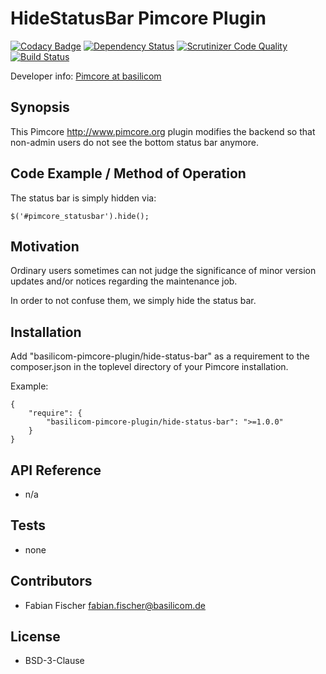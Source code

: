 HideStatusBar Pimcore Plugin
================================================

[![Codacy Badge](https://www.codacy.com/project/badge/fd29fac5440e4fb2a06dcbb365cc6698)](https://www.codacy.com/public/basilicom/pimcorepluginhidestatusbar)
[![Dependency Status](https://www.versioneye.com/user/projects/545f22beeb8df292d50000d3/badge.svg?style=flat)](https://www.versioneye.com/user/projects/545f22beeb8df292d50000d3)
[![Scrutinizer Code Quality](https://scrutinizer-ci.com/g/basilicom/pimcore-plugin-hide-status-bar/badges/quality-score.png?b=master)](https://scrutinizer-ci.com/g/basilicom/pimcore-plugin-hide-status-bar/?branch=master)
[![Build Status](https://scrutinizer-ci.com/g/basilicom/pimcore-plugin-hide-status-bar/badges/build.png?b=master)](https://scrutinizer-ci.com/g/basilicom/pimcore-plugin-hide-status-bar/build-status/master)

Developer info: [Pimcore at basilicom](http://basilicom.de/en/pimcore)

## Synopsis

This Pimcore <http://www.pimcore.org> plugin modifies the
backend so that non-admin users do not see the bottom
status bar anymore.

## Code Example / Method of Operation

The status bar is simply hidden via:

    $('#pimcore_statusbar').hide();

## Motivation

Ordinary users sometimes can not judge the significance of minor
version updates and/or notices regarding the maintenance job.

In order to not confuse them, we simply hide the status bar.

## Installation

Add "basilicom-pimcore-plugin/hide-status-bar" as a requirement to the
composer.json in the toplevel directory of your Pimcore installation.

Example:

    {
        "require": {
            "basilicom-pimcore-plugin/hide-status-bar": ">=1.0.0"
        }
    }

## API Reference

* n/a

## Tests

* none

## Contributors

* Fabian Fischer <fabian.fischer@basilicom.de>

## License

* BSD-3-Clause
